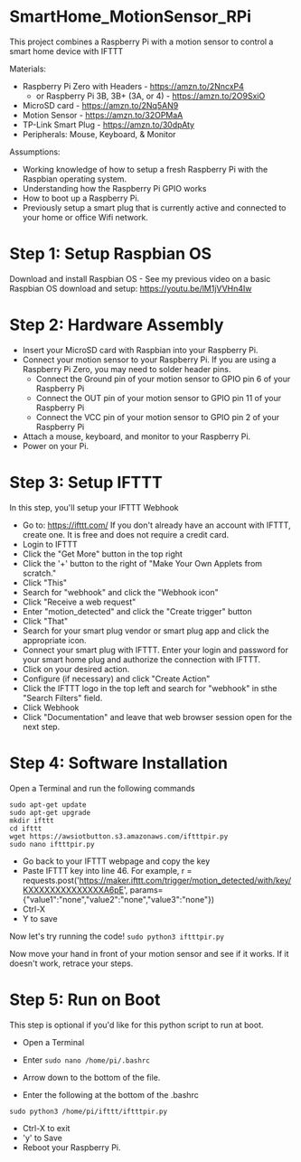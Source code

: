 # SmartHome_MotionSensor_RPi
This project combines a Raspberry Pi with a motion sensor to control a smart home device with IFTTT

Materials:
- Raspberry Pi Zero with Headers - https://amzn.to/2NncxP4
  - or Raspberry Pi 3B, 3B+ (3A, or 4) - https://amzn.to/2O9SxiO
- MicroSD card - https://amzn.to/2Nq5AN9
- Motion Sensor - https://amzn.to/32OPMaA
- TP-Link Smart Plug - https://amzn.to/30dpAty
- Peripherals: Mouse, Keyboard, & Monitor

Assumptions:
- Working knowledge of how to setup a fresh Raspberry Pi with the Raspbian operating system.
- Understanding how the Raspberry Pi GPIO works
- How to boot up a Raspberry Pi.
- Previously setup a smart plug that is currently active and connected to your home or office Wifi network.

# Step 1: Setup Raspbian OS
Download and install Raspbian OS - See my previous video on a basic Raspbian OS download and setup: https://youtu.be/lM1jVVHn4Iw

# Step 2: Hardware Assembly
- Insert your MicroSD card with Raspbian into your Raspberry Pi.
- Connect your motion sensor to your Raspberry Pi. If you are using a Raspberry Pi Zero, you may need to solder header pins.
  - Connect the Ground pin of your motion sensor to GPIO pin 6 of your Raspberry Pi
  - Connect the OUT pin of your motion sensor to GPIO pin 11 of your Raspberry Pi
  - Connect the VCC pin of your motion sensor to GPIO pin 2 of your Raspberry Pi
- Attach a mouse, keyboard, and monitor to your Raspberry Pi.
- Power on your Pi.

# Step 3: Setup IFTTT

In this step, you'll setup your IFTTT Webhook
- Go to: https://ifttt.com/
 If you don't already have an account with IFTTT, create one. It is free and does not require a credit card.
- Login to IFTTT
- Click the "Get More" button in the top right
- Click the '+' button to the right of "Make Your Own Applets from scratch."
- Click "This"
- Search for "webhook" and click the "Webhook icon"
- Click "Receive a web request"
- Enter "motion_detected" and click the "Create trigger" button
- Click "That"
- Search for your smart plug vendor or smart plug app and click the appropriate icon.
- Connect your smart plug with IFTTT. Enter your login and password for your smart home plug and authorize the connection with IFTTT.
- Click on your desired action.
- Configure (if necessary) and click "Create Action"
- Click the IFTTT logo in the top left and search for "webhook" in sthe "Search Filters" field.
- Click Webhook
- Click "Documentation" and leave that web browser session open for the next step.

# Step 4: Software Installation

Open a Terminal and run the following commands

```
sudo apt-get update
sudo apt-get upgrade
mkdir ifttt
cd ifttt
wget https://awsiotbutton.s3.amazonaws.com/iftttpir.py
sudo nano iftttpir.py
```
- Go back to your IFTTT webpage and copy the key
- Paste IFTTT key into line 46. 
For example, r = requests.post('https://maker.ifttt.com/trigger/motion_detected/with/key/KXXXXXXXXXXXXXXA6pE', params={"value1":"none","value2":"none","value3":"none"})
- Ctrl-X
- Y to save

Now let's try running the code!
```sudo python3 iftttpir.py```

Now move your hand in front of your motion sensor and see if it works. If it doesn't work, retrace your steps.


# Step 5: Run on Boot

This step is optional if you'd like for this python script to run at boot.

- Open a Terminal
- Enter
```sudo nano /home/pi/.bashrc```

- Arrow down to the bottom of the file.
- Enter the following at the bottom of the .bashrc

```sudo python3 /home/pi/ifttt/iftttpir.py```

- Ctrl-X to exit
- 'y' to Save
- Reboot your Raspberry Pi.



  

